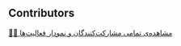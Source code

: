 ## Contributors

[👨‍💻 مشاهده‌ی تمامی مشارکت‌کنندگان و نمودار فعالیت‌ها](https://github.com/OWNER/REPO/graphs/contributors)

